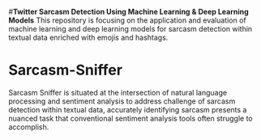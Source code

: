 #**Twitter Sarcasm Detection Using Machine Learning & Deep Learning Models**
This repository is focusing on the application and evaluation of machine learning and deep learning models for sarcasm detection within textual data enriched with emojis and hashtags.

# Sarcasm-Sniffer
Sarcasm Sniffer is situated at the intersection of natural language processing and sentiment analysis to address challenge of sarcasm detection within textual data, accurately identifying sarcasm presents a nuanced task that conventional sentiment analysis tools often struggle to accomplish.
